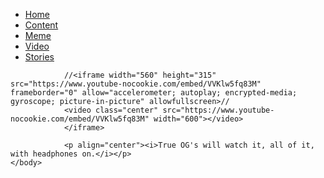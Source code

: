 <html>
<html>
	<head>
		<link rel="stylesheet" type="text/css" href="mystyle.css">
			<title>Nisse's site</title>
	</head>
	<body>
		<ul>
			<li><a href="index.html">Home</a></li>
			<li><a href="content.html">Content</a></li>
			<li><a href="meme.html">Meme</a></li>
			<li><a class="active" href="video.html">Video</a></li>
			<li><a href="stories.html">Stories</a></li>
			</ul>
		
				//<iframe width="560" height="315" src="https://www.youtube-nocookie.com/embed/VVKlw5fq83M" frameborder="0" allow="accelerometer; autoplay; encrypted-media; gyroscope; picture-in-picture" allowfullscreen>//
				<video class="center" src="https://www.youtube-nocookie.com/embed/VVKlw5fq83M" width="600">⁪</video>
				</iframe>
	
				<p align="center"><i>True OG's will watch it, all of it, with headphones on.</i></p>
	</body>
</html>
